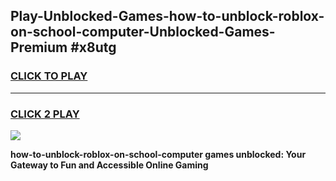 
## Play-Unblocked-Games-how-to-unblock-roblox-on-school-computer-Unblocked-Games-Premium #x8utg
<h3>
<a href="https://premium.freeplayer.one?title=how-to-unblock-roblox-on-school-computer&ref=12M">CLICK TO PLAY</a></h3>
<hr>

<h3>
<a href="https://premium.freeplayer.one?title=how-to-unblock-roblox-on-school-computer&ref=12M">CLICK 2 PLAY</a>
  
</h3>

<a href="https://premium.freeplayer.one?title=how-to-unblock-roblox-on-school-computer&ref=12M"><img src="https://clearcache.store/games.png"></a>


**how-to-unblock-roblox-on-school-computer games unblocked: Your Gateway to Fun and Accessible Online Gaming**
